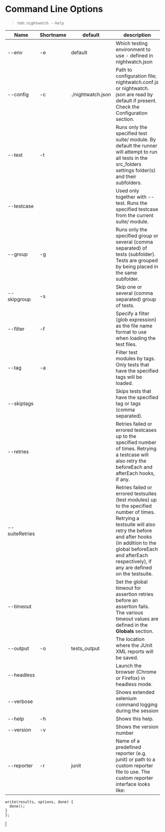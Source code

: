 # Command Line Options
> run: `nightwatch --help`
 
| Name           | Shortname | default           | description                                                                                                                                                                                                                                                           |
| -------------- | --------- | ----------------- | --------------------------------------------------------------------------------------------------------------------------------------------------------------------------------------------------------------------------------------------------------------------- |
| --env          | -e        | default           | Which testing environment to use -  defined in nightwatch.json                                                                                                                                                                                                        |
| --config       | -c        | ./nightwatch.json | Path to  configuration file; nightwatch.conf.js or nightwatch. json are read by default if present. Check the  Configuration section.                                                                                                                                 |
| --test         | -t        |                   | Runs only the specified test suite/ module. By default the runner will attempt to run all  tests in the src_folders settings folder(s) and their  subfolders.                                                                                                         |
| --testcase     |           |                   | Used only together with --test.  Runs the specified testcase from the current suite/ module.                                                                                                                                                                          |
| --group        | -g        |                   | Runs only the specified group or  several (comma separated) of tests (subfolder). Tests  are grouped by being placed in the same subfolder.                                                                                                                           |
| --skipgroup    | -s        |                   | Skip one or several (comma  separated) group of tests.                                                                                                                                                                                                                |
| --filter       | -f        |                   | Specify a filter (glob expression)  as the file name format to use when loading the test  files.                                                                                                                                                                      |
| --tag          | -a        |                   | Filter test modules by tags. Only  tests that have the specified tags will be loaded.                                                                                                                                                                                 |
| --skiptags     |           |                   | Skips tests that have the  specified tag or tags (comma separated).                                                                                                                                                                                                   |
| --retries      |           |                   | Retries failed or errored  testcases up to the specified number of times.  Retrying a testcase will also retry the beforeEach and  afterEach hooks, if any.                                                                                                           |
| --suiteRetries |           |                   | Retries failed or errored  testsuites (test modules) up to the specified number  of times. Retrying a testsuite will also retry the  before and after hooks (in addition to the global  beforeEach and afterEach respectively), if any are  defined on the testsuite. |
| --timeout      |           |                   | Set the global timeout for  assertion retries before an assertion fails. The  various timeout values are defined in the **Globals**  section.                                                                                                   
| --output	|-o|	tests_output|	The location where the JUnit XML reports will be saved.
| --headless|		||	Launch the browser (Chrome or Firefox) in headless mode.
| --verbose	|		||Shows extended selenium command logging during the session
| --help	|-h|	|	Shows this help.
| --version	|-v|	|	Shows the version number
| --reporter     | -r        | junit             | Name of a predefined reporter  (e.g. junit) or path to a custom reporter file to use.                                                   The custom reporter interface looks like:
 ```module.exports = {
 write(results, options, done) {
   done();
 }
 };
 ```
 |